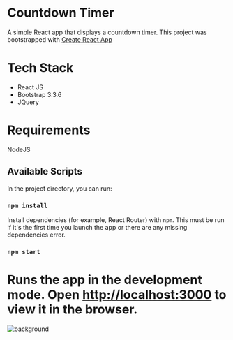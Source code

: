 Countdown Timer
===
A simple React app that displays a countdown timer. This project was bootstrapped with [Create React App](https://github.com/facebookincubator/create-react-app)

Tech Stack
===
- React JS
- Bootstrap 3.3.6
- JQuery

Requirements
===
NodeJS

## Available Scripts

In the project directory, you can run:

### ```npm install```

Install dependencies (for example, React Router) with `npm`.
This must be run if it's the first time you launch the app or there are any missing dependencies error.

### ```npm start```

Runs the app in the development mode.
Open [http://localhost:3000](http://localhost:3000) to view it in the browser.
===
![background](/images/localhost.jpg?raw=true "bg")

